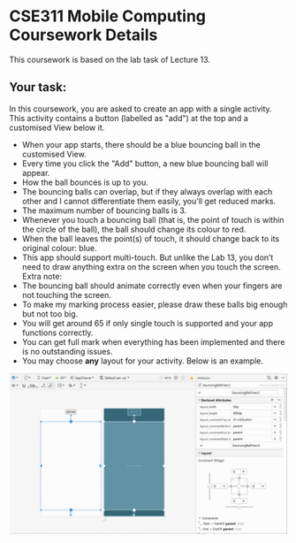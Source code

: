# CSE311 Mobile Computing Coursework Details


This coursework is based on the lab task of Lecture 13.

## Your task:

In this coursework, you are asked to create an app with a single activity. This activity contains a button (labelled as "add") at the top and a customised View below it.
- When your app starts, there should be a blue bouncing ball in the customised View.
- Every time you click the "Add" button, a new blue bouncing ball will appear.
- How the ball bounces is up to you.
- The bouncing balls can overlap, but if they always overlap with each other and I cannot
differentiate them easily, you'll get reduced marks.
- The maximum number of bouncing balls is 3.
- Whenever you touch a bouncing ball (that is, the point of touch is within the circle of the ball),
the ball should change its colour to red.
- When the ball leaves the point(s) of touch, it should change back to its original colour: blue.
- This app should support multi-touch. But unlike the Lab 13, you don’t need to draw anything
extra on the screen when you touch the screen. Extra note:
- The bouncing ball should animate correctly even when your fingers are not touching the screen.
- To make my marking process easier, please draw these balls big enough but not too big.
- You will get around 65 if only single touch is supported and your app functions correctly.
- You can get full mark when everything has been implemented and there is no outstanding
issues.
- You may choose **any** layout for your activity. Below is an example.

![](example.png)